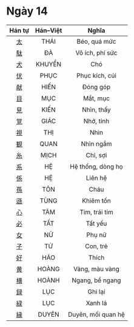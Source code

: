 
# Ngày 14

| Hán tự | Hán–Việt | Nghĩa |
| :-------------------------------: | :----: | :-----------: |
| [太](https://www.tiengnhatdongian.com/kanji/giai-nghia-kanji-太) | THÁI | Béo, quá mức |
| [駄](https://www.tiengnhatdongian.com/kanji/giai-nghia-kanji-駄) | ĐÀ | Vô ích, phí sức |
| [犬](https://www.tiengnhatdongian.com/kanji/giai-nghia-kanji-犬) | KHUYỂN | Chó |
| [伏](https://www.tiengnhatdongian.com/kanji/giai-nghia-kanji-伏) | PHỤC | Phục kích, cúi |
| [献](https://www.tiengnhatdongian.com/kanji/giai-nghia-kanji-献) | HIẾN | Đóng góp |
| [目](https://www.tiengnhatdongian.com/kanji/giai-nghia-kanji-目) | MỤC | Mắt, mục |
| [見](https://www.tiengnhatdongian.com/kanji/giai-nghia-kanji-見) | KIẾN | Nhìn, thấy |
| [覚](https://www.tiengnhatdongian.com/kanji/giai-nghia-kanji-覚) | GIÁC | Nhớ, tỉnh |
| [視](https://www.tiengnhatdongian.com/kanji/giai-nghia-kanji-視) | THỊ | Nhìn |
| [観](https://www.tiengnhatdongian.com/kanji/giai-nghia-kanji-観) | QUAN | Nhìn ngắm |
| [糸](https://www.tiengnhatdongian.com/kanji/giai-nghia-kanji-糸) | MỊCH | Chỉ, sợi |
| [系](https://www.tiengnhatdongian.com/kanji/giai-nghia-kanji-系) | HỆ | Hệ thống, dòng họ |
| [係](https://www.tiengnhatdongian.com/kanji/giai-nghia-kanji-係) | HỆ | Liên hệ |
| [孫](https://www.tiengnhatdongian.com/kanji/giai-nghia-kanji-孫) | TÔN | Cháu |
| [遜](https://www.tiengnhatdongian.com/kanji/giai-nghia-kanji-遜) | TÙNG | Khiêm tốn |
| [心](https://www.tiengnhatdongian.com/kanji/giai-nghia-kanji-心) | TÂM | Tim, trái tim |
| [必](https://www.tiengnhatdongian.com/kanji/giai-nghia-kanji-必) | TẤT | Tất yếu |
| [女](https://www.tiengnhatdongian.com/kanji/giai-nghia-kanji-女) | NỮ | Phụ nữ |
| [子](https://www.tiengnhatdongian.com/kanji/giai-nghia-kanji-子) | TỬ | Con, trẻ |
| [好](https://www.tiengnhatdongian.com/kanji/giai-nghia-kanji-好) | HẢO | Thích |
| [黄](https://www.tiengnhatdongian.com/kanji/giai-nghia-kanji-黄) | HOÀNG | Vàng, màu vàng |
| [横](https://www.tiengnhatdongian.com/kanji/giai-nghia-kanji-横) | HOÀNH | Ngang, bề ngang |
| [録](https://www.tiengnhatdongian.com/kanji/giai-nghia-kanji-録) | LỤC | Ghi lại |
| [緑](https://www.tiengnhatdongian.com/kanji/giai-nghia-kanji-緑) | LỤC | Xanh lá |
| [縁](https://www.tiengnhatdongian.com/kanji/giai-nghia-kanji-縁) | DUYÊN | Duyên, mối quan hệ |
